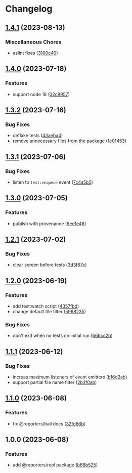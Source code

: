 # Changelog

## [1.4.1](https://github.com/MoLow/reporters/compare/testwatch-v1.4.0...testwatch-v1.4.1) (2023-08-13)


### Miscellaneous Chores

* eslint fixes ([3100c40](https://github.com/MoLow/reporters/commit/3100c40ffe3a3e63afb05991f07bf8dbc23efbc9))

## [1.4.0](https://github.com/MoLow/reporters/compare/testwatch-v1.3.2...testwatch-v1.4.0) (2023-07-18)


### Features

* support node 18 ([02c8957](https://github.com/MoLow/reporters/commit/02c8957ffca3cb8376f7ad5a94f4627c70b7f8e5))

## [1.3.2](https://github.com/MoLow/reporters/compare/testwatch-v1.3.1...testwatch-v1.3.2) (2023-07-16)


### Bug Fixes

* deflake tests ([43aeba4](https://github.com/MoLow/reporters/commit/43aeba4b57a0e1712f2812abcf427d5aaf9172be))
* remove unnecessary files from the package ([1e01453](https://github.com/MoLow/reporters/commit/1e01453535b22911cd024a518794656799e90d3b))

## [1.3.1](https://github.com/MoLow/reporters/compare/testwatch-v1.3.0...testwatch-v1.3.1) (2023-07-06)


### Bug Fixes

* listen to `test:enqueue` event ([7c4a5b5](https://github.com/MoLow/reporters/commit/7c4a5b5435ee7cdaa2cd932fbd3c850ca8b1dcc2))

## [1.3.0](https://github.com/MoLow/reporters/compare/testwatch-v1.2.1...testwatch-v1.3.0) (2023-07-05)


### Features

* publish with provenance ([6ee1e46](https://github.com/MoLow/reporters/commit/6ee1e46040329edeb0f40f753093b6952984f001))

## [1.2.1](https://github.com/MoLow/reporters/compare/testwatch-v1.2.0...testwatch-v1.2.1) (2023-07-02)


### Bug Fixes

* clear screen before tests ([3d3f67c](https://github.com/MoLow/reporters/commit/3d3f67cddd7047c857e001066021933eb1381ec3))

## [1.2.0](https://github.com/MoLow/reporters/compare/testwatch-v1.1.1...testwatch-v1.2.0) (2023-06-19)


### Features

* add test:watch script ([4357fbd](https://github.com/MoLow/reporters/commit/4357fbde5f337cfd39226497f8ce0f6760f8a62c))
* change default file filter ([5968235](https://github.com/MoLow/reporters/commit/596823529cd9a86e5eeada0523825fa215e49efe))


### Bug Fixes

* don't exit when no tests on initial run ([66bcc2b](https://github.com/MoLow/reporters/commit/66bcc2bc6436b544900cfbceb4bbfb0d93973490))

## [1.1.1](https://github.com/MoLow/reporters/compare/testwatch-v1.1.0...testwatch-v1.1.1) (2023-06-12)


### Bug Fixes

* increas maximum listeners of event emitters ([b16d2ab](https://github.com/MoLow/reporters/commit/b16d2ab3b55554e1aaa9b9ca2222254bac364803))
* support partial file name filter ([2b3f0ab](https://github.com/MoLow/reporters/commit/2b3f0abe0be37450c7b9189667ad47d4d39a4252))

## [1.1.0](https://github.com/MoLow/reporters/compare/testwatch-v1.0.0...testwatch-v1.1.0) (2023-06-08)


### Features

* fix @reporters/bail docs ([32fd66b](https://github.com/MoLow/reporters/commit/32fd66bdf788a2d6067bac72cee9fbc50b2d76e3))

## 1.0.0 (2023-06-08)


### Features

* add @reporters/repl package ([b66b525](https://github.com/MoLow/reporters/commit/b66b525c78e93e96d04b19a2e846ab040078ace7))

